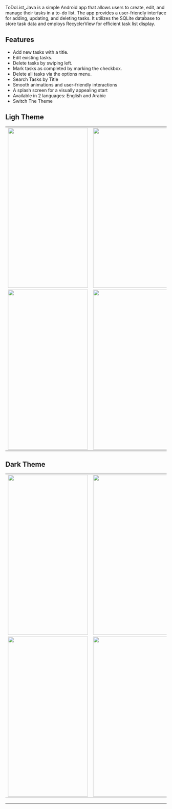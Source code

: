 ToDoList_Java is a simple Android app that allows users to create, edit, and manage their tasks in a to-do list. The app provides a user-friendly interface for adding, updating, and deleting tasks.
It utilizes the SQLite database to store task data and employs RecyclerView for efficient task list display.

## Features
- Add new tasks with a title.
- Edit existing tasks.
- Delete tasks by swiping left.
- Mark tasks as completed by marking the checkbox.
- Delete all tasks via the options menu.
- Search Tasks by Title 
- Smooth animations and user-friendly interactions
- A splash screen for a visually appealing start
- Available in 2 languages: English and Arabic
- Switch The Theme

## Ligh Theme
<table>
  <tr>
    <td>
      <img src="https://github.com/MhmdIbrahim1/TodoListApp/assets/107378571/fd7742ad-92e3-4bea-89f0-d2e2a2293752" width="250" height="500"/>
    </td>
    <td>
      <img src="https://github.com/MhmdIbrahim1/TodoListApp/assets/107378571/3e437233-610c-45e9-b1e5-2f3a86a690eb" width="250" height="500"/>
    </td>
    <td>
      <img src="https://github.com/MhmdIbrahim1/TodoListApp/assets/107378571/81eaab2b-b116-42a6-b483-729b29d7e26e" width="250" height="500"/>
    </td>
  </tr>
   <tr>
    <td>
      <img src="https://github.com/MhmdIbrahim1/TodoListApp/assets/107378571/4b5b6ac5-cf72-4c17-8922-5777614adeea" width="250" height="500"/>
    </td>
    <td>
      <img src="https://github.com/MhmdIbrahim1/TodoListApp/assets/107378571/515e86bb-2cad-4e20-9010-43774181dd10" width="250" height="500"/>
    </td>
      <td>
      <img src="https://github.com/MhmdIbrahim1/TodoListApp/assets/107378571/57cf9a38-00f3-47d3-bc46-5fcbded9121b" width="250" height="500"/>
    </td>
  </tr>
</table>

## Dark Theme
<table>
  <tr>
    <td>
      <img src="https://github.com/MhmdIbrahim1/TodoListApp/assets/107378571/bf48248a-8b00-432f-8e5c-4202c585d365" width="250" height="500"/>
    </td>
    <td>
      <img src="https://github.com/MhmdIbrahim1/TodoListApp/assets/107378571/51003468-e797-4b2a-b25a-7e28db262211" width="250" height="500"/>
    </td>
    <td>
      <img src="https://github.com/MhmdIbrahim1/TodoListApp/assets/107378571/c83e9a71-f322-41ea-9347-7cc0d41bca61" width="250" height="500"/>
    </td>
  </tr>
   <tr>
    <td>
      <img src="https://github.com/MhmdIbrahim1/TodoListApp/assets/107378571/341a3354-2e85-4a82-bbe7-ffeae4449568" width="250" height="500"/>
    </td>
    <td>
      <img src="https://github.com/MhmdIbrahim1/TodoListApp/assets/107378571/a321eb26-a919-4ef5-bfa7-adfefed334c3" width="250" height="500"/>
    </td>
      <td>
      <img src="https://github.com/MhmdIbrahim1/TodoListApp/assets/107378571/1f5ac932-9336-4560-851a-9f15ba0f7360" width="250" height="500"/>
    </td>
  </tr>
</table>


---
